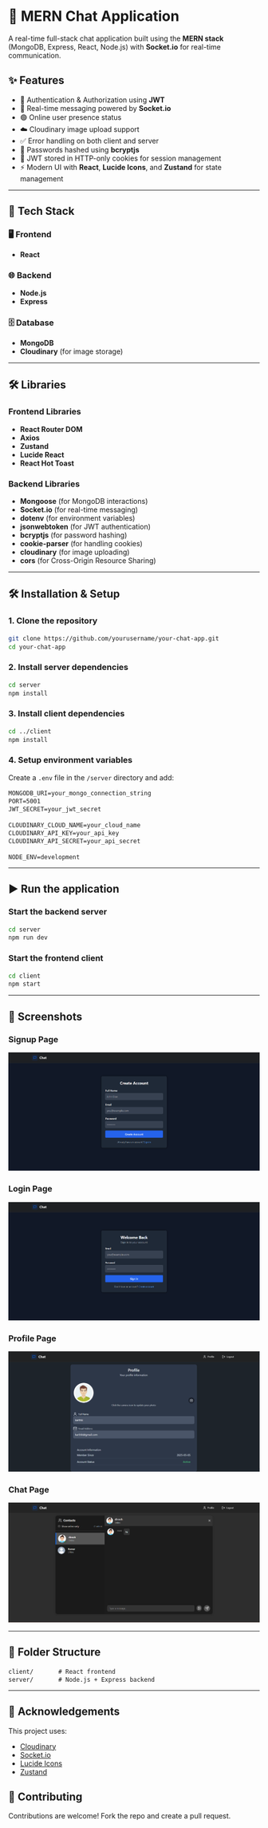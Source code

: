 # 💬 MERN Chat Application

A real-time full-stack chat application built using the **MERN stack** (MongoDB, Express, React, Node.js) with **Socket.io** for real-time communication.

## ✨ Features

- 🔐 Authentication & Authorization using **JWT**
- 👾 Real-time messaging powered by **Socket.io**
- 🟢 Online user presence status
- ☁️ Cloudinary image upload support
- ✅ Error handling on both client and server
- 🔐 Passwords hashed using **bcryptjs**
- 🍪 JWT stored in HTTP-only cookies for session management
- ⚡ Modern UI with **React**, **Lucide Icons**, and **Zustand** for state management

---

## 🚀 Tech Stack

### 🖥️ Frontend
- **React**

### 🌐 Backend
- **Node.js**
- **Express**

### 🗄️ Database
- **MongoDB**
- **Cloudinary** (for image storage)

---

## 🛠️ Libraries

### Frontend Libraries
- **React Router DOM**
- **Axios**
- **Zustand**
- **Lucide React**
- **React Hot Toast**

### Backend Libraries
- **Mongoose** (for MongoDB interactions)
- **Socket.io** (for real-time messaging)
- **dotenv** (for environment variables)
- **jsonwebtoken** (for JWT authentication)
- **bcryptjs** (for password hashing)
- **cookie-parser** (for handling cookies)
- **cloudinary** (for image uploading)
- **cors** (for Cross-Origin Resource Sharing)

---

## 🛠️ Installation & Setup

### 1. Clone the repository

```bash
git clone https://github.com/yourusername/your-chat-app.git
cd your-chat-app
```

### 2. Install server dependencies

```bash
cd server
npm install
```

### 3. Install client dependencies

```bash
cd ../client
npm install
```

### 4. Setup environment variables

Create a `.env` file in the `/server` directory and add:

```env
MONGODB_URI=your_mongo_connection_string
PORT=5001
JWT_SECRET=your_jwt_secret

CLOUDINARY_CLOUD_NAME=your_cloud_name
CLOUDINARY_API_KEY=your_api_key
CLOUDINARY_API_SECRET=your_api_secret

NODE_ENV=development
```

---

## ▶️ Run the application

### Start the backend server

```bash
cd server
npm run dev
```

### Start the frontend client

```bash
cd client
npm start
```

---

## 📸 Screenshots

### Signup Page
![Signup Page](https://github.com/DINESHKARTHIKN/Chat_App/blob/main/Images/Screenshot%202025-05-06%20184532.png?raw=true)

### Login Page
![Login Page](https://github.com/DINESHKARTHIKN/Chat_App/blob/main/Images/Screenshot%202025-05-06%20184543.png?raw=true)

### Profile Page
![Profile Page](https://github.com/DINESHKARTHIKN/Chat_App/blob/main/Images/Screenshot%202025-05-06%20185303.png?raw=true)

### Chat Page
![Chat Page](https://github.com/DINESHKARTHIKN/Chat_App/blob/main/Images/Screenshot%202025-05-06%20185723.png?raw=true)


---

## 📂 Folder Structure

```
client/       # React frontend
server/       # Node.js + Express backend
```

---

## 🙌 Acknowledgements

This project uses:

- [Cloudinary](https://cloudinary.com/)
- [Socket.io](https://socket.io/)
- [Lucide Icons](https://lucide.dev/)
- [Zustand](https://zustand-demo.pmnd.rs/)



## 🤝 Contributing

Contributions are welcome! Fork the repo and create a pull request.
